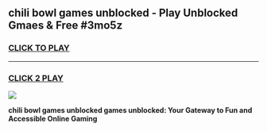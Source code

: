 
## chili bowl games unblocked - Play Unblocked Gmaes & Free #3mo5z
<h3>
<a href="https://news.freeplayer.one?title=chili_bowl_games_unblocked&ref=03M">CLICK TO PLAY</a></h3>
<hr>

<h3>
<a href="https://news.freeplayer.one?title=chili_bowl_games_unblocked&ref=03M">CLICK 2 PLAY</a>
  
</h3>

<a href="https://news.freeplayer.one?title=chili_bowl_games_unblocked&ref=03M"><img src="https://clearcache.store/games.png"></a>


**chili bowl games unblocked games unblocked: Your Gateway to Fun and Accessible Online Gaming**
